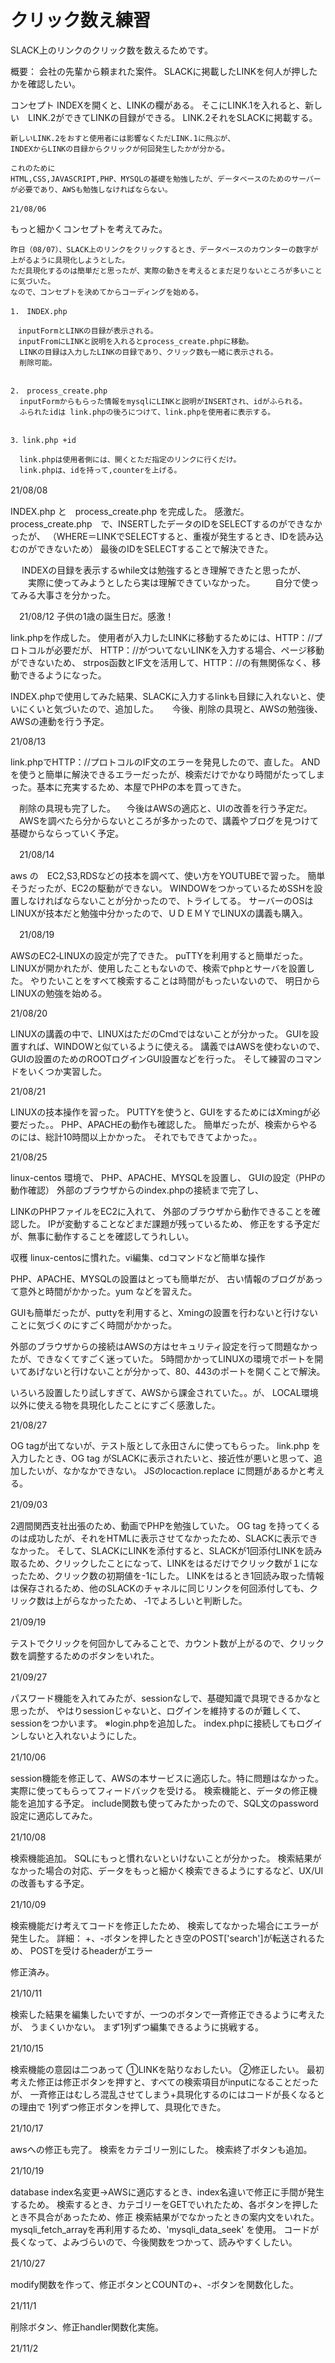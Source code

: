 # クリック数え練習
 SLACK上のリンクのクリック数を数えるためです。

概要：
    会社の先輩から頼まれた案件。
    SLACKに掲載したLINKを何人が押したかを確認したい。

コンセプト
    INDEXを開くと、LINKの欄がある。
    そこにLINK.1を入れると、新しい　LINK.2ができてLINKの目録ができる。
    LINK.2それをSLACKに掲載する。

    新しいLINK.2をおすと使用者には影響なくただLINK.1に飛ぶが、
    INDEXからLINKの目録からクリックが何回発生したかが分かる。

    これのために
    HTML,CSS,JAVASCRIPT,PHP、MYSQLの基礎を勉強したが、データベースのためのサーバーが必要であり、AWSも勉強しなければならない。

    21/08/06　

もっと細かくコンセプトを考えてみた。

    昨日（08/07）、SLACK上のリンクをクリックするとき、データベースのカウンターの数字が上がるように具現化しようとした。
    ただ具現化するのは簡単だと思ったが、実際の動きを考えるとまだ足りないところが多いことに気づいた。
    なので、コンセプトを決めてからコーディングを始める。

    1.　INDEX.php

    　inputFormとLINKの目録が表示される。
    　inputFromにLINKと説明を入れるとprocess_create.phpに移動。
      LINKの目録は入力したLINKの目録であり、クリック数も一緒に表示される。
      削除可能。
      
      
    2.　process_create.php
      inputFormからもらった情報をmysqlにLINKと説明がINSERTされ、idがふられる。
      ふられたidは link.phpの後ろにつけて、link.phpを使用者に表示する。

    
    3．link.php +id

      link.phpは使用者側には、開くとただ指定のリンクに行くだけ。
      link.phpは、idを持って,counterを上げる。


   21/08/08　
    
  
   INDEX.php と　process_create.php を完成した。
   感激だ。
   process_create.php　で、INSERTしたデータのIDをSELECTするのができなかったが、
   （WHERE＝LINKでSELECTすると、重複が発生するとき、IDを読み込むのができないため）
   最後のIDをSELECTすることで解決できた。

　 INDEXの目録を表示するwhile文は勉強するとき理解できたと思ったが、
　　実際に使ってみようとしたら実は理解できていなかった。
　　自分で使ってみる大事さを分かった。

　21/08/12 子供の1歳の誕生日だ。感激！


  link.phpを作成した。
  使用者が入力したLINKに移動するためには、HTTP：//プロトコルが必要だが、
  HTTP：//がついてないLINKを入力する場合、ページ移動ができないため、
  strpos函数とIF文を活用して、HTTP：//の有無関係なく、移動できるようになった。

  INDEX.phpで使用してみた結果、SLACKに入力するlinkも目録に入れないと、使いにくいと気づいたので、追加した。
　
  今後、削除の具現と、AWSの勉強後、AWSの連動を行う予定。

  21/08/13
 
 link.phpでHTTP：//プロトコルのIF文のエラーを発見したので、直した。
 ANDを使うと簡単に解決できるエラーだったが、検索だけでかなり時間がたってしまった。基本に充実するため、本屋でPHPの本を買ってきた。
 
 　削除の具現も完了した。
　今後はAWSの適応と、UIの改善を行う予定だ。
　AWSを調べたら分からないところが多かったので、講義やブログを見つけて基礎からならっていく予定。

　21/08/14 

aws の　EC2,S3,RDSなどの技本を調べて、使い方をYOUTUBEで習った。
簡単そうだったが、EC2の駆動ができない。
WINDOWをつかっているためSSHを設置しなければならないことが分かったので、トライしてる。
サーバーのOSはLINUXが技本だと勉強中分かったので、ＵＤＥＭＹでLINUXの講義も購入。

　21/08/19


AWSのEC2‐LINUXの設定が完了できた。
puTTYを利用すると簡単だった。
LINUXが開かれたが、使用したこともないので、検索でphpとサーバを設置した。
やりたいことをすべて検索することは時間がもったいないので、
明日からLINUXの勉強を始める。

21/08/20 

LINUXの講義の中で、LINUXはただのCmdではないことが分かった。
GUIを設置すれば、WINDOWと似ているように使える。
講義ではAWSを使わないので、GUIの設置のためのROOTログインGUI設置などを行った。
そして練習のコマンドをいくつか実習した。


21/08/21

LINUXの技本操作を習った。
PUTTYを使うと、GUIをするためにはXmingが必要だった。。
PHP、APACHEの動作も確認した。
簡単だったが、検索からやるのには、総計10時間以上かかった。
それでもできてよかった。。


21/08/25 

linux-centos 環境で、
PHP、APACHE、MYSQLを設置し、
GUIの設定（PHPの動作確認）
外部のブラウザからのindex.phpの接続まで完了し、

LINKのPHPファイルをEC2に入れて、
外部のブラウザから動作できることを確認した。
IPが変動することなどまだ課題が残っているため、
修正をする予定だが、無事に動作することを確認してうれしい。


収穫
linux-centosに慣れた。vi編集、cdコマンドなど簡単な操作

PHP、APACHE、MYSQLの設置はとっても簡単だが、
古い情報のブログがあって意外と時間がかかった。yum などを習えた。

GUIも簡単だったが、puttyを利用すると、Xmingの設置を行わないと行けないことに気づくのにすごく時間がかかった。

外部のブラウザからの接続はAWSの方はセキュリティ設定を行って問題なかったが、できなくてすごく迷っていた。
5時間かかってLINUXの環境でポートを開いてあげないと行けないことが分かって、80、443のポートを開くことで解決。

いろいろ設置したり試しすぎて、AWSから課金されていた。。が、
LOCAL環境以外に使える物を具現化したことにすごく感激した。


21/08/27 

OG tagが出てないが、テスト版として永田さんに使ってもらった。
link.php を入力したとき、OG tag がSLACKに表示されたいと、接近性が悪いと思って、追加したいが、なかなかできない。
JSのlocaction.replace に問題があるかと考える。

21/09/03　


2週間関西支社出張のため、動画でPHPを勉強していた。
OG tag を持ってくるのは成功したが、それをHTMLに表示させてなかったため、SLACKに表示できなかった。
そして、SLACKにLINKを添付すると、SLACKが1回添付LINKを読み取るため、クリックしたことになって、LINKをはるだけでクリック数が１になったため、クリック数の初期値を-1にした。
LINKをはるとき1回読み取った情報は保存されるため、他のSLACKのチャネルに同じリンクを何回添付しても、クリック数は上がらなかったため、
‐1でよろしいと判断した。

21/09/19　

テストでクリックを何回かしてみることで、カウント数が上がるので、クリック数を調整するためのボタンをいれた。

21/09/27　


パスワード機能を入れてみたが、sessionなしで、基礎知識で具現できるかなと思ったが、
やはりsessionじゃないと、ログインを維持するのが難しくて、sessionをつかいます。
※login.phpを追加した。
index.phpに接続してもログインしないと入れないようにした。

21/10/06　

session機能を修正して、AWSの本サービスに適応した。特に問題はなかった。実際に使ってもらってフィードバックを受ける。
検索機能と、データの修正機能を追加する予定。
include関数も使ってみたかったので、SQL文のpassword設定に適応してみた。

21/10/08　


検索機能追加。
SQLにもっと慣れないといけないことが分かった。
検索結果がなかった場合の対応、データをもっと細かく検索できるようにするなど、UX/UIの改善もする予定。

21/10/09　

検索機能だけ考えてコードを修正したため、
検索してなかった場合にエラーが発生した。
詳細：
+、-ボタンを押したとき空のPOST['search']が転送されるため、
POSTを受けるheaderがエラー

修正済み。


21/10/11　

検索した結果を編集したいですが、一つのボタンで一斉修正できるように考えたが、
うまくいかない。
まず1列ずつ編集できるように挑戦する。

21/10/15　

検索機能の意図は二つあって
①LINKを貼りなおしたい。
②修正したい。
最初考えた修正は修正ボタンを押すと、すべての検索項目がinputになることだったが、
一斉修正はむしろ混乱させてしまう+具現化するのにはコードが長くなるとの理由で
1列ずつ修正ボタンを押して、具現化できた。

21/10/17　

awsへの修正も完了。
検索をカテゴリー別にした。
検索終了ボタンも追加。

21/10/19　

database index名変更→AWSに適応するとき、index名違いで修正に手間が発生するため。
検索するとき、カテゴリーをGETでいれたため、各ボタンを押したとき不具合があったため、修正
検索結果がでなかったときの案内文をいれた。mysqli_fetch_arrayを再利用するため、'mysqli_data_seek' を使用。
コードが長くなって、よみづらいので、今後関数をつかって、読みやすくしたい。


21/10/27　

modify関数を作って、修正ボタンとCOUNTの+、-ボタンを関数化した。
<!-- while文の中にはいるので、includeするため、include_onceを利用。 -->
21/11/1　


削除ボタン、修正handler関数化実施。

21/11/2　
